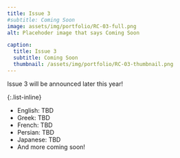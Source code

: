 ```yaml
---
title: Issue 3
#subtitle: Coming Soon 
image: assets/img/portfolio/RC-03-full.png
alt: Placehoder image that says Coming Soon

caption:
  title: Issue 3
  subtitle: Coming Soon
  thumbnail: /assets/img/portfolio/RC-03-thumbnail.png
---
```

Issue 3 will be announced later this year!

{:.list-inline}
- English: TBD
- Greek: TBD
- French: TBD
- Persian: TBD
- Japanese: TBD
- And more coming soon!



